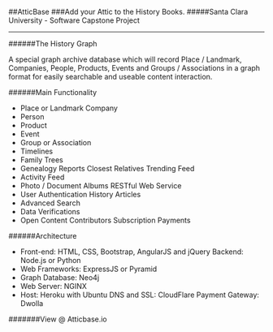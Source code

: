 ##AtticBase
###Add your Attic to the History Books.
#####Santa Clara University - Software Capstone Project
______
######The History Graph

A special graph archive database which will record Place / Landmark, Companies, People, Products, Events and Groups / Associations in a graph format for easily searchable and useable content interaction.

######Main Functionality
- Place or Landmark Company
- Person
- Product
- Event
- Group or Association
- Timelines
- Family Trees
- Genealogy Reports Closest Relatives Trending Feed
- Activity Feed
- Photo / Document Albums RESTful Web Service
- User Authentication History Articles
- Advanced Search
- Data Verifications
- Open Content Contributors Subscription Payments

######Architecture
* Front-end: HTML, CSS, Bootstrap, AngularJS and jQuery Backend: Node.js or Python
* Web Frameworks: ExpressJS or Pyramid
* Graph Database: Neo4j
* Web Server: NGINX
* Host: Heroku with Ubuntu DNS and SSL: CloudFlare Payment Gateway: Dwolla

#######View @ Atticbase.io